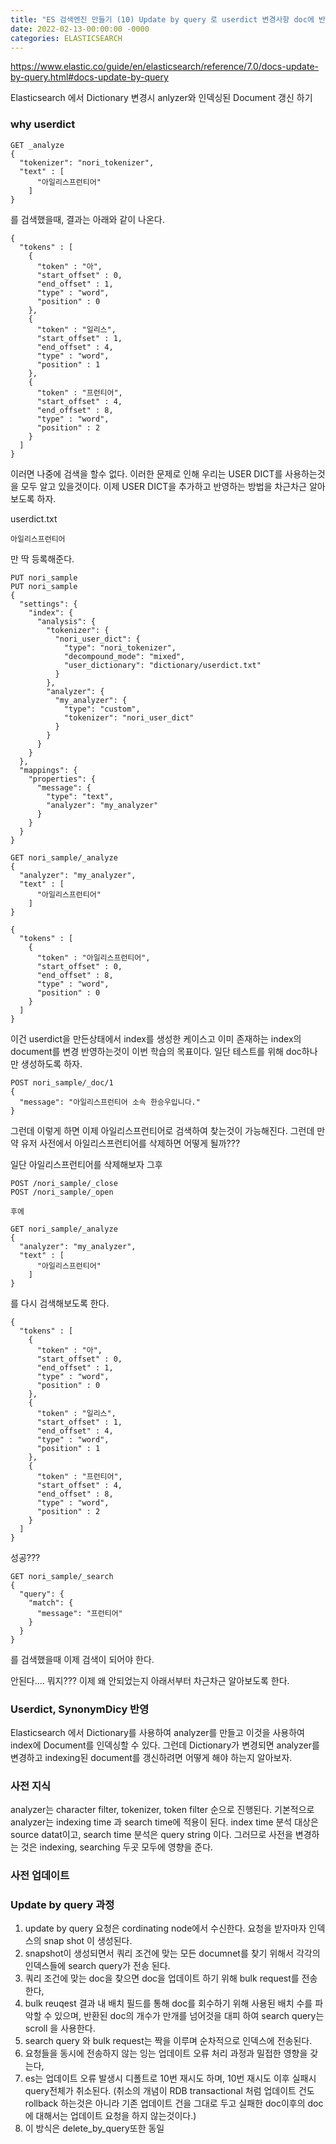 ```yaml
---
title: "ES 검색엔진 만들기 (10) Update by query 로 userdict 변경사항 doc에 반영하기"
date: 2022-02-13-00:00:00 -0000
categories: ELASTICSEARCH
---
```


https://www.elastic.co/guide/en/elasticsearch/reference/7.0/docs-update-by-query.html#docs-update-by-query

Elasticsearch 에서 Dictionary 변경시 anlyzer와 인덱싱된 Document 갱신 하기

### why userdict
```
GET _analyze
{
  "tokenizer": "nori_tokenizer",
  "text" : [
      "아일리스프런티어"
    ]
}

```
를 검색했을때, 결과는 아래와 같이 나온다. 


```
{
  "tokens" : [
    {
      "token" : "아",
      "start_offset" : 0,
      "end_offset" : 1,
      "type" : "word",
      "position" : 0
    },
    {
      "token" : "일리스",
      "start_offset" : 1,
      "end_offset" : 4,
      "type" : "word",
      "position" : 1
    },
    {
      "token" : "프런티어",
      "start_offset" : 4,
      "end_offset" : 8,
      "type" : "word",
      "position" : 2
    }
  ]
}
```

이러면 나중에 검색을 할수 없다. 이러한 문제로 인해 우리는 USER DICT를 사용하는것을 모두 알고 있을것이다. 
이제 USER DICT을 추가하고 반영하는 방법을 차근차근 알아보도록 하자.

userdict.txt
```
아일리스프런티어
```
만 딱 등록해준다.

```
PUT nori_sample
PUT nori_sample
{
  "settings": {
    "index": {
      "analysis": {
        "tokenizer": {
          "nori_user_dict": {
            "type": "nori_tokenizer",
            "decompound_mode": "mixed",
            "user_dictionary": "dictionary/userdict.txt"
          }
        },
        "analyzer": {
          "my_analyzer": {
            "type": "custom",
            "tokenizer": "nori_user_dict"
          }
        }
      }
    }
  },
  "mappings": {
    "properties": {
      "message": {
        "type": "text",
        "analyzer": "my_analyzer"
      }
    }
  }
}
```

```
GET nori_sample/_analyze
{
  "analyzer": "my_analyzer",
  "text" : [
      "아일리스프런티어"
    ]
}
```

```
{
  "tokens" : [
    {
      "token" : "아일리스프런티어",
      "start_offset" : 0,
      "end_offset" : 8,
      "type" : "word",
      "position" : 0
    }
  ]
}

```

이건 userdict을 만든상태에서 index를 생성한 케이스고 이미 존재하는 index의 document를 변경 반영하는것이 이번 학습의 목표이다. 일단 테스트를 위해 doc하나만 생성하도록 하자.

```
POST nori_sample/_doc/1
{
  "message": "아일리스프런티어 소속 한승우입니다."
}
```

그런데 이렇게 하면 이제 아일리스프런티어로 검색하여 찾는것이 가능해진다. 그런데 만약 유저 사전에서 아일리스프런티어를 삭제하면 어떻게 될까???

일단 아일리스프런티어를 삭제해보자 그후 

```
POST /nori_sample/_close
POST /nori_sample/_open

후에

GET nori_sample/_analyze
{
  "analyzer": "my_analyzer",
  "text" : [
      "아일리스프런티어"
    ]
}

```
를 다시 검색해보도록 한다.

```
{
  "tokens" : [
    {
      "token" : "아",
      "start_offset" : 0,
      "end_offset" : 1,
      "type" : "word",
      "position" : 0
    },
    {
      "token" : "일리스",
      "start_offset" : 1,
      "end_offset" : 4,
      "type" : "word",
      "position" : 1
    },
    {
      "token" : "프런티어",
      "start_offset" : 4,
      "end_offset" : 8,
      "type" : "word",
      "position" : 2
    }
  ]
}

```
성공??? 

```
GET nori_sample/_search
{
  "query": {
    "match": {
      "message": "프런티어"
    }
  }
}
```
를 검색했을때 이제 검색이 되어야 한다.

안된다.... 뭐지??? 이제 왜 안되었는지 아래서부터 차근차근 알아보도록 한다.

### Userdict, SynonymDicy 반영
Elasticsearch 에서 Dictionary를 사용하여 analyzer를 만들고 이것을 사용하여 index에 Document를 인덱싱할 수 있다. 그런데 Dictionary가 변경되면 analyzer를 변경하고 indexing된 document를 갱신하려면 어떻게 해야 하는지 알아보자.

### 사전 지식
analyzer는 character filter, tokenizer, token filter 순으로 진행된다. 기본적으로 analyzer는 indexing time 과 search time에 적용이 된다. index time 분석 대상은 source datat이고, search time 분석은 query string 이다. 그러므로 사전을 변경하는 것은 indexing, searching 두곳 모두에 영향을 준다.

### 사전 업데이트


### Update by query 과정

1. update by query 요청은 cordinating node에서 수신한다. 요청을 받자마자 인덱스의 snap shot 이 생성된다.
2. snapshot이 생성되면서 쿼리 조건에 맞는 모든 documnet를 찾기 위해서 각각의 인덱스들에 search query가 전송 된다.
3. 쿼리 조건에 맞는 doc을 찾으면 doc을 업데이트 하기 위해 bulk request를 전송한다,
4. bulk reuqest 결과 내 배치 필드를 통해 doc를 회수하기 위해 사용된 배치 수를 파악할 수 있으며, 반환된 doc의 개수가 만개를 넘어것을 대피 하여 search query는 scroll 을 사용한다.
5. search query 와 bulk request는 짝을 이루며 순차적으로 인덱스에 전송된다.
6. 요청들을 동시에 전송하지 않는 잉는 업데이트 오류 처리 과정과 밀접한 영향을 갖는다,
7. es는 업데이트 오류 발생시 디폴트로 10번 재시도 하며, 10번 재시도 이후 실패시 query전체가 취소된다. (취소의 개념이 RDB transactional 처럼 업데이트 건도 rollback 하는것은 아니라 기존 업데이트 건을 그대로 두고 실패한 doc이후의 doc에 대해서는 업데이트 요청을 하지 않는것이다.)
8. 이 방식은 delete_by_query또한 동일 


### 